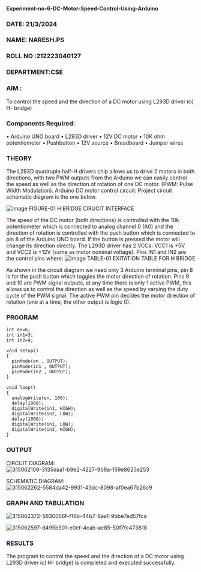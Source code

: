 #### Experiment-no-6-DC-Motor-Speed-Control-Using-Arduino
###  DATE: 21/3/2024
###  NAME: NARESH.PS
###  ROLL NO :212223040127
###  DEPARTMENT:CSE

### AIM :
To control the speed and the direction of a DC motor using L293D driver ic( H- bridge)

### Components Required:
•	Arduino UNO board
•	L293D driver
•	12V DC motor
•	10K ohm potentiometer
•	Pushbutton
•	12V source
•	Breadboard
•	Jumper wires

### THEORY 
The L293D quadruple half-H drivers chip allows us to drive 2 motors in both directions, with two PWM outputs from the Arduino we can easily control the speed as well as the direction of rotation of one DC motor. (PWM: Pulse Width Modulation).
Arduino DC motor control circuit:
Project circuit schematic diagram is the one below.

![image](https://user-images.githubusercontent.com/36288975/167763051-b230c183-afc5-46f2-ba95-0f95e10dd6c9.png)
FIGURE-01 H BRIDGE CIRUCIT INTERFACE 
 
The speed of the DC motor (both directions) is controlled with the 10k potentiometer which is connected to analog channel 0 (A0) and the direction of rotation is controlled with the push button which is connected to pin 8 of the Arduino UNO board. If the button is pressed the motor will change its direction directly.
The L293D driver has 2 VCCs: VCC1 is +5V and VCC2 is +12V (same as motor nominal voltage). Pins IN1 and IN2 are the control pins where:
![image](https://user-images.githubusercontent.com/36288975/167763120-1421c2c5-8381-49eb-b376-03f6e1113b7a.png)
TABLE-01 EXITATION TABLE FOR H BRIDGE 

As shown in the circuit diagram we need only 3 Arduino terminal pins, pin 8 is for the push button which toggles the motor direction of rotation. Pins 9 and 10 are PWM signal outputs, at any time there is only 1 active PWM, this allows us to control the direction as well as the speed by varying the duty cycle of the PWM signal. The active PWM pin decides the motor direction of rotation (one at a time, the other output is logic 0).

### PRGORAM
```
int en=6;
int in1=3;
int in2=4;

void setup()
{
  pinMode(en , OUTPUT);
  pinMode(in1 , OUTPUT);
  pinMode(in2 , OUTPUT);
}

void loop()
{
  analogWrite(en, 100);
  delay(1000); 
  digitalWrite(in1, HIGH);
  digitalWrite(in2, LOW);
  delay(1000);
  digitalWrite(in1, LOW);
  digitalWrite(in2, HIGH);
}
```
### OUTPUT
CIRCUIT DIAGRAM:
![315062109-3135daa1-b9e2-4227-9b9a-159e8625e253](https://github.com/vasanthkumarch/Experiment-no-7-DC-Motor-Speed-Control-Using-Arduino/assets/155141830/981895cd-07e1-4350-bf03-9185390da974)

SCHEMATIC DIAGRAM:
![315062262-5584da42-9931-43dc-8098-af0ea67b26c9](https://github.com/vasanthkumarch/Experiment-no-7-DC-Motor-Speed-Control-Using-Arduino/assets/155141830/081ec65e-e745-4cde-bee7-0d457a30c963)

### GRAPH AND TABULATION 
![315062372-5630056f-f16b-44b7-8aa1-9bbe7ed57fca](https://github.com/vasanthkumarch/Experiment-no-7-DC-Motor-Speed-Control-Using-Arduino/assets/155141830/d8276e3f-3d10-4903-a77e-6241103cf046)


![315062597-d495b501-e0cf-4cab-ac85-50f7fc473818](https://github.com/vasanthkumarch/Experiment-no-7-DC-Motor-Speed-Control-Using-Arduino/assets/155141830/46c2f2c6-00ac-44c3-8f0a-94525da4a5f5)




### RESULTS 
The program to control the speed and the direction of a DC motor using L293D driver ic( H- bridge) is completed and executed successfully.


